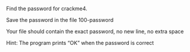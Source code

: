 Find the password for crackme4.



Save the password in the file 100-password

Your file should contain the exact password, no new line, no extra space

Hint: The program prints “OK” when the password is correct
